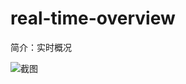 # real-time-overview

简介：实时概况

![截图](https://unpkg.com/@icedesign/real-time-overview-block/screenshot.png)
